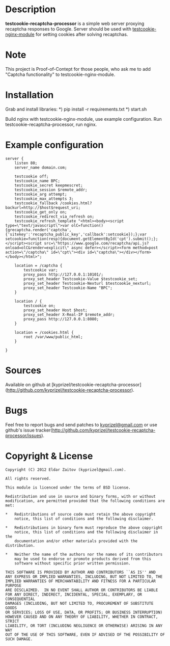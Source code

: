 Description
===========

**testcookie-recaptcha-processor** is a simple web server proxying recaptcha responses to Google.
Server should be used with [testcookie-nginx-module](http://github.com/kyprizel/testcookie-nginx-module) for setting cookies after solving recaptchas.

Note
====

This project is Proof-of-Contept for those people, who ask me to add "Captcha functionality" to testcookie-nginx-module.

Installation
============

Grab and install libraries:
    *) pip install -r requirements.txt
    *) start.sh

Build nginx with testcookie-nginx-module, use example configuration.
Run testcookie-recaptcha-processor, run nginx.


Example configuration
=====================

    server {
        listen 80;
        server_name domain.com;

        testcookie off;
        testcookie_name BPC;
        testcookie_secret keepmescret;
        testcookie_session $remote_addr;
        testcookie_arg attempt;
        testcookie_max_attempts 3;
        testcookie_fallback /cookies.html?backurl=http://$host$request_uri;
        testcookie_get_only on;
        testcookie_redirect_via_refresh on;
        testcookie_refresh_template "<html><body><script type=\"text/javascript\">var olC=function(){grecaptcha.render('captcha',{'sitekey':'recaptcha_public_key','callback':setcookie});};var setcookie=function(resp){document.getElementById('cpt').submit();};</script><script src=\"https://www.google.com/recaptcha/api.js?onload=olC&render=explicit\" async defer></script><form method=post action=\"/captcha\" id=\"cpt\"><div id=\"captcha\"></div></form></body></html>";

        location = /captcha {
            testcookie var;
            proxy_pass http://127.0.0.1:10101/;
            proxy_set_header Testcookie-Value $testcookie_set;
            proxy_set_header Testcookie-Nexturl $testcookie_nexturl;
            proxy_set_header Testcookie-Name "BPC";
        }

        location / {
            testcookie on;
            proxy_set_header Host $host;
            proxy_set_header X-Real-IP $remote_addr;
            proxy_pass http://127.0.0.1:8080;
        }

        location = /cookies.html {
            root /var/www/public_html;
        }

    }


Sources
=======

Available on github at [kyprizel/testcookie-recaptcha-processor]
(<http://github.com/kyprizel/testcookie-recaptcha-processor>).

Bugs
====

Feel free to report bugs and send patches to kyprizel@gmail.com
or use github's issue tracker(<http://github.com/kyprizel/testcookie-recaptcha-processor/issues>).

Copyright & License
===================

    Copyright (C) 2012 Eldar Zaitov (kyprizel@gmail.com).

    All rights reserved.

    This module is licenced under the terms of BSD license.

    Redistribution and use in source and binary forms, with or without
    modification, are permitted provided that the following conditions are
    met:

    *   Redistributions of source code must retain the above copyright
        notice, this list of conditions and the following disclaimer.

    *   Redistributions in binary form must reproduce the above copyright
        notice, this list of conditions and the following disclaimer in the
        documentation and/or other materials provided with the distribution.

    *   Neither the name of the authors nor the names of its contributors
        may be used to endorse or promote products derived from this
        software without specific prior written permission.

    THIS SOFTWARE IS PROVIDED BY AUTHOR AND CONTRIBUTORS ``AS IS'' AND
    ANY EXPRESS OR IMPLIED WARRANTIES, INCLUDING, BUT NOT LIMITED TO, THE
    IMPLIED WARRANTIES OF MERCHANTABILITY AND FITNESS FOR A PARTICULAR PURPOSE
    ARE DISCLAIMED.  IN NO EVENT SHALL AUTHOR OR CONTRIBUTORS BE LIABLE
    FOR ANY DIRECT, INDIRECT, INCIDENTAL, SPECIAL, EXEMPLARY, OR CONSEQUENTIAL
    DAMAGES (INCLUDING, BUT NOT LIMITED TO, PROCUREMENT OF SUBSTITUTE GOODS
    OR SERVICES; LOSS OF USE, DATA, OR PROFITS; OR BUSINESS INTERRUPTION)
    HOWEVER CAUSED AND ON ANY THEORY OF LIABILITY, WHETHER IN CONTRACT, STRICT
    LIABILITY, OR TORT (INCLUDING NEGLIGENCE OR OTHERWISE) ARISING IN ANY WAY
    OUT OF THE USE OF THIS SOFTWARE, EVEN IF ADVISED OF THE POSSIBILITY OF
    SUCH DAMAGE.
